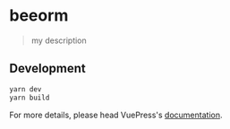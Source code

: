 # beeorm

> my description

## Development

```bash
yarn dev
yarn build
```

For more details, please head VuePress's [documentation](https://v1.vuepress.vuejs.org/).

